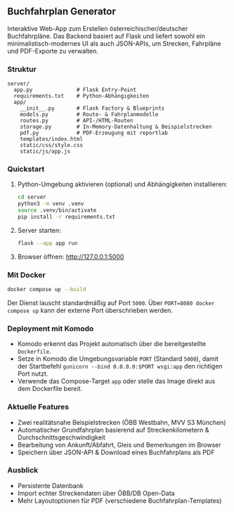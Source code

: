 ## Buchfahrplan Generator

Interaktive Web-App zum Erstellen österreichischer/deutscher Buchfahrpläne. Das Backend basiert auf Flask und liefert sowohl ein minimalistisch-modernes UI als auch JSON-APIs, um Strecken, Fahrpläne und PDF-Exporte zu verwalten.

### Struktur

```
server/
  app.py              # Flask Entry-Point
  requirements.txt    # Python-Abhängigkeiten
  app/
    __init__.py       # Flask Factory & Blueprints
    models.py         # Route- & Fahrplanmodelle
    routes.py         # API-/HTML-Routen
    storage.py        # In-Memory-Datenhaltung & Beispielstrecken
    pdf.py            # PDF-Erzeugung mit reportlab
    templates/index.html
    static/css/style.css
    static/js/app.js
```

### Quickstart

1. Python-Umgebung aktivieren (optional) und Abhängigkeiten installieren:

   ```bash
   cd server
   python3 -m venv .venv
   source .venv/bin/activate
   pip install -r requirements.txt
   ```

2. Server starten:

   ```bash
   flask --app app run
   ```

3. Browser öffnen: <http://127.0.0.1:5000>

### Mit Docker

```bash
docker compose up --build
```

Der Dienst lauscht standardmäßig auf Port `5000`. Über `PORT=8080 docker compose up` kann der externe Port überschrieben werden.

### Deployment mit Komodo

- Komodo erkennt das Projekt automatisch über die bereitgestellte `Dockerfile`.
- Setze in Komodo die Umgebungsvariable `PORT` (Standard `5000`), damit der Startbefehl `gunicorn --bind 0.0.0.0:$PORT wsgi:app` den richtigen Port nutzt.
- Verwende das Compose-Target `app` oder stelle das Image direkt aus dem Dockerfile bereit.

### Aktuelle Features

- Zwei realitätsnahe Beispielstrecken (ÖBB Westbahn, MVV S3 München)
- Automatischer Grundfahrplan basierend auf Streckenkilometern & Durchschnittsgeschwindigkeit
- Bearbeitung von Ankunft/Abfahrt, Gleis und Bemerkungen im Browser
- Speichern über JSON-API & Download eines Buchfahrplans als PDF

### Ausblick

- Persistente Datenbank
- Import echter Streckendaten über ÖBB/DB Open-Data
- Mehr Layoutoptionen für PDF (verschiedene Buchfahrplan-Templates)
